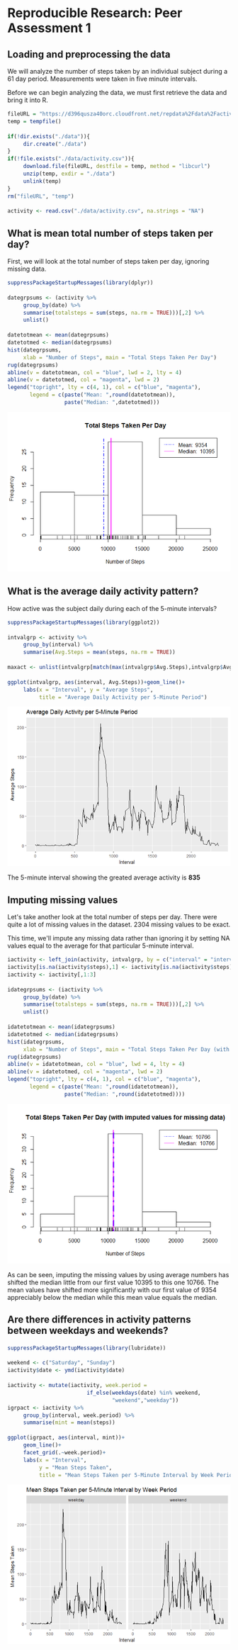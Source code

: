 # Reproducible Research: Peer Assessment 1

## Loading and preprocessing the data
We will analyze the number of steps taken by an individual subject during a 61 day period. Measurements were taken in five minute intervals.  

Before we can begin analyzing the data, we must first retrieve the data and bring it into R.


```r
fileURL = "https://d396qusza40orc.cloudfront.net/repdata%2Fdata%2Factivity.zip"
temp = tempfile()

if(!dir.exists("./data")){ 
     dir.create("./data")
}
if(!file.exists("./data/activity.csv")){
     download.file(fileURL, destfile = temp, method = "libcurl")
     unzip(temp, exdir = "./data")
     unlink(temp)
}
rm("fileURL", "temp")

activity <- read.csv("./data/activity.csv", na.strings = "NA")
```


## What is mean total number of steps taken per day?

First, we will look at the total number of steps taken per day, ignoring missing data.


```r
suppressPackageStartupMessages(library(dplyr))

dategrpsums <- (activity %>% 
     group_by(date) %>%
     summarise(totalsteps = sum(steps, na.rm = TRUE)))[,2] %>%
     unlist()

datetotmean <- mean(dategrpsums)
datetotmed <- median(dategrpsums)
hist(dategrpsums,
     xlab = "Number of Steps", main = "Total Steps Taken Per Day")
rug(dategrpsums)
abline(v = datetotmean, col = "blue", lwd = 2, lty = 4)
abline(v = datetotmed, col = "magenta", lwd = 2)
legend("topright", lty = c(4, 1), col = c("blue", "magenta"), 
       legend = c(paste("Mean: ",round(datetotmean)),
                  paste("Median: ",datetotmed)))
```

![](PA1_template_files/figure-html/chunk02-1.png)<!-- -->


## What is the average daily activity pattern?

How active was the subject daily during each of the 5-minute intervals?


```r
suppressPackageStartupMessages(library(ggplot2))

intvalgrp <- activity %>% 
     group_by(interval) %>% 
     summarise(Avg.Steps = mean(steps, na.rm = TRUE))

maxact <- unlist(intvalgrp[match(max(intvalgrp$Avg.Steps),intvalgrp$Avg.Steps),1])

ggplot(intvalgrp, aes(interval, Avg.Steps))+geom_line()+
     labs(x = "Interval", y = "Average Steps", 
          title = "Average Daily Activity per 5-Minute Period")
```

![](PA1_template_files/figure-html/chunk03-1.png)<!-- -->


The 5-minute interval showing the greated average activity is **835**

## Imputing missing values

Let's take another look at the total number of steps per day. There were quite a lot of missing values in the dataset. 2304 missing values to be exact.

This time, we'll impute any missing data rather than ignoring it by setting NA values equal to the average for that particular 5-minute interval.


```r
iactivity <- left_join(activity, intvalgrp, by = c("interval" = "interval"))
iactivity[is.na(iactivity$steps),1] <- iactivity[is.na(iactivity$steps),4]
iactivity <- iactivity[,1:3]

idategrpsums <- (iactivity %>% 
     group_by(date) %>%
     summarise(totalsteps = sum(steps, na.rm = TRUE)))[,2] %>%
     unlist()

idatetotmean <- mean(idategrpsums)
idatetotmed <- median(idategrpsums)
hist(idategrpsums,
     xlab = "Number of Steps", main = "Total Steps Taken Per Day (with imputed values for missing data)")
rug(idategrpsums)
abline(v = idatetotmean, col = "blue", lwd = 4, lty = 4)
abline(v = idatetotmed, col = "magenta", lwd = 2)
legend("topright", lty = c(4, 1), col = c("blue", "magenta"), 
       legend = c(paste("Mean: ",round(idatetotmean)),
                  paste("Median: ",round(idatetotmed))))
```

![](PA1_template_files/figure-html/chunk04-1.png)<!-- -->

As can be seen, imputing the missing values by using average numbers has shifted the median little from our first value 10395 to this one 10766. The mean values have shifted more significantly with our first value of 9354 appreciably below the median while this mean value equals the median.

## Are there differences in activity patterns between weekdays and weekends?


```r
suppressPackageStartupMessages(library(lubridate))

weekend <- c("Saturday", "Sunday")
iactivity$date <- ymd(iactivity$date)

iactivity <- mutate(iactivity, week.period = 
                         if_else(weekdays(date) %in% weekend,
                                 "weekend","weekday"))
igrpact <- iactivity %>% 
     group_by(interval, week.period) %>%
     summarise(mint = mean(steps))

ggplot(igrpact, aes(interval, mint))+
     geom_line()+
     facet_grid(.~week.period)+
     labs(x = "Interval", 
          y = "Mean Steps Taken",
          title = "Mean Steps Taken per 5-Minute Interval by Week Period")
```

![](PA1_template_files/figure-html/chunk05-1.png)<!-- -->
